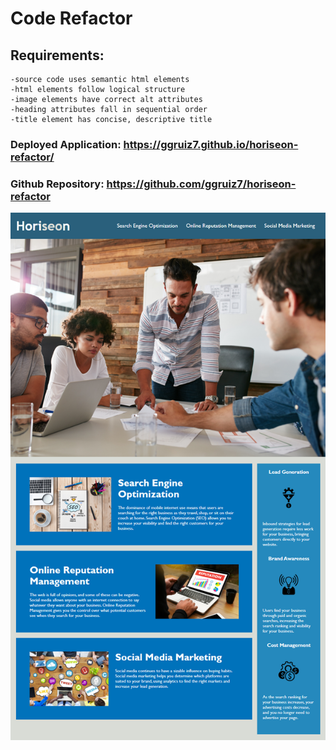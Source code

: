 # Code Refactor

## Requirements:

```
-source code uses semantic html elements
-html elements follow logical structure
-image elements have correct alt attributes
-heading attributes fall in sequential order
-title element has concise, descriptive title
```

### Deployed Application: https://ggruiz7.github.io/horiseon-refactor/

### Github Repository: https://github.com/ggruiz7/horiseon-refactor

![mock-up](./develop/assets/images/01-html-css-git-homework-demo.png)
